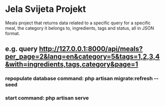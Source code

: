 # Jela Svijeta Projekt

Meals project that returns data related to a specific query for a specific meal, the category it belongs to, ingredients, tags and status, all in JSON format.

## e.g. query http://127.0.0.1:8000/api/meals?per_page=2&lang=en&category=5&tags=1,2,3,4&with=ingredients,tags,category&page=1

### repopulate database command: php artisan migrate:refresh --seed
### start command: php artisan serve        
